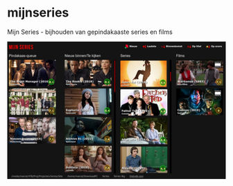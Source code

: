 # mijnseries
Mijn Series - bijhouden van gepindakaaste series en films

<img src="https://github.com/M4rc3lv/mijnseries/blob/main/Pix/_Mijnseries.jpg">
